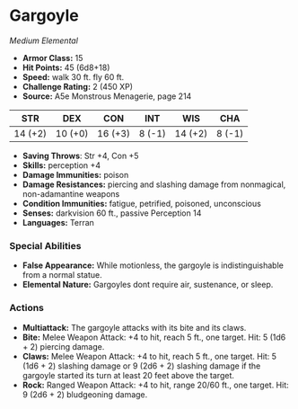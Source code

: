 # Gargoyle

*Medium* *Elemental*

- **Armor Class:** 15
- **Hit Points:** 45 (6d8+18)
- **Speed:** walk 30 ft. fly 60 ft.
- **Challenge Rating:** 2 (450 XP)
- **Source:** A5e Monstrous Menagerie, page 214

| STR | DEX | CON | INT | WIS | CHA |
| --- | --- | --- | --- | --- | --- |
| 14 (+2) | 10 (+0) | 16 (+3) | 8 (-1) | 14 (+2) | 8 (-1) |

- **Saving Throws**: Str +4, Con +5
- **Skills:** perception +4
- **Damage Immunities:** poison
- **Damage Resistances:** piercing and slashing damage from nonmagical, non-adamantine weapons
- **Condition Immunities:** fatigue, petrified, poisoned, unconscious
- **Senses:** darkvision 60 ft., passive Perception 14
- **Languages:** Terran

### Special Abilities

- **False Appearance:** While motionless, the gargoyle is indistinguishable from a normal statue.
- **Elemental Nature:** Gargoyles dont require air, sustenance, or sleep.

### Actions

- **Multiattack:** The gargoyle attacks with its bite and its claws.
- **Bite:** Melee Weapon Attack: +4 to hit, reach 5 ft., one target. Hit: 5 (1d6 + 2) piercing damage.
- **Claws:** Melee Weapon Attack: +4 to hit, reach 5 ft., one target. Hit: 5 (1d6 + 2) slashing damage  or 9 (2d6 + 2) slashing damage if the gargoyle started its turn at least 20 feet above the target.
- **Rock:** Ranged Weapon Attack: +4 to hit, range 20/60 ft., one target. Hit: 9 (2d6 + 2) bludgeoning damage.



